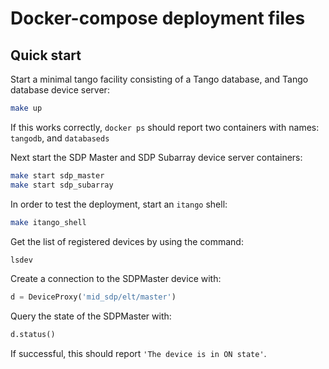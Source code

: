 # Docker-compose deployment files

## Quick start

Start a minimal tango facility consisting of a Tango database, and Tango
database device server:

```bash
make up
```

If this works correctly, `docker ps` should report two containers with names:
`tangodb`, and `databaseds`


Next start the SDP Master and SDP Subarray device server containers:

```bash
make start sdp_master
make start sdp_subarray
```

In order to test the deployment, start an `itango` shell:

```bash
make itango_shell
```

Get the list of registered devices by using the command:

```bash
lsdev
``` 

Create a connection to the SDPMaster device with:

```python
d = DeviceProxy('mid_sdp/elt/master')
```

Query the state of the SDPMaster with:

```python
d.status()
```

If successful, this should report `'The device is in ON state'`.

